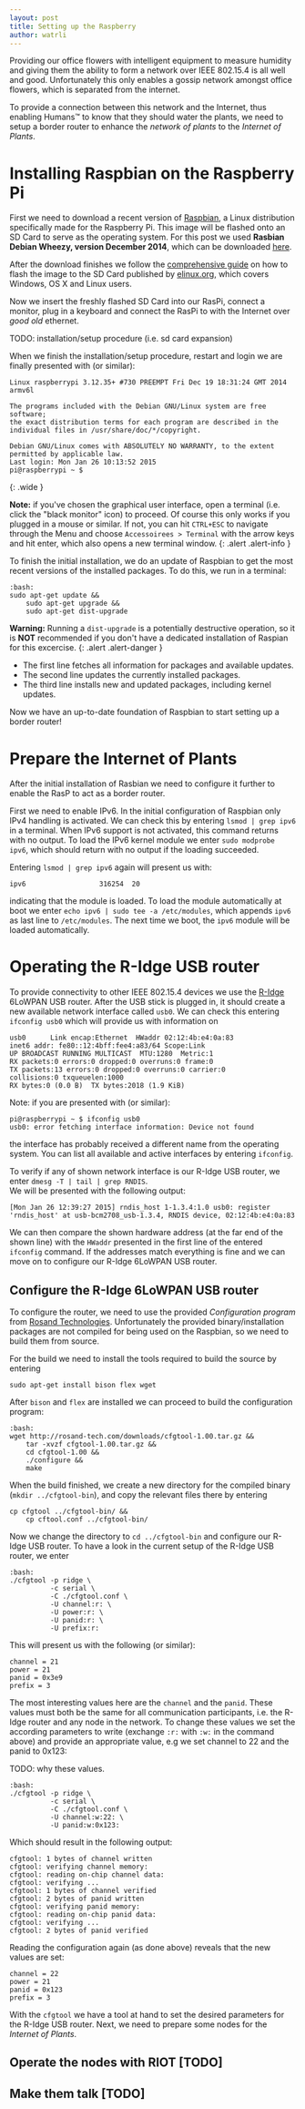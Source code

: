 ```yaml
---
layout: post
title: Setting up the Raspberry
author: watrli
---
```


Providing our office flowers with intelligent equipment to measure humidity and giving them the ability to form a network over IEEE 802.15.4 is all well and good. Unfortunately this only enables a gossip network amongst office flowers, which is separated from the internet.

To provide a connection between this network and the Internet, thus enabling Humans™ to know that they should water the plants, we need to setup a border router to enhance the _network of plants_ to the _Internet of Plants_.

<!-- more -->

# Installing Raspbian on the Raspberry Pi

First we need to download a recent version of [Raspbian](http://www.raspbian.org/), a Linux distribution specifically made for the Raspberry Pi. This image will be flashed onto an SD Card to serve as the operating system. For this post we used __Rasbian Debian Wheezy, version December 2014__, which can be downloaded [here](http://www.raspberrypi.org/downloads).

After the download finishes we follow the [comprehensive guide](http://elinux.org/RPi_Easy_SD_Card_Setup) on how to flash the image to the SD Card published by [elinux.org](http://elinux.org/RPi_Easy_SD_Card_Setup), which covers Windows, OS X and Linux users.

Now we insert the freshly flashed SD Card into our RasPi, connect a monitor, plug in a keyboard and connect the RasPi to with the Internet over _good old_ ethernet.  

TODO: installation/setup procedure (i.e. sd card expansion)

When we finish the installation/setup procedure, restart and login we are finally presented with (or similar):

    Linux raspberrypi 3.12.35+ #730 PREEMPT Fri Dec 19 18:31:24 GMT 2014 armv6l

    The programs included with the Debian GNU/Linux system are free software;
    the exact distribution terms for each program are described in the
    individual files in /usr/share/doc/*/copyright.

    Debian GNU/Linux comes with ABSOLUTELY NO WARRANTY, to the extent
    permitted by applicable law.
    Last login: Mon Jan 26 10:13:52 2015
    pi@raspberrypi ~ $
{: .wide }

**Note:** if you've chosen the graphical user interface, open a terminal (i.e. click the "black monitor" icon) to proceed. Of course this only works if you plugged in a mouse or similar. If not, you can hit `CTRL+ESC` to navigate through the Menu and choose `Accessoirees > Terminal` with the arrow keys and hit enter, which also opens a new terminal window.
{: .alert .alert-info }

To finish the initial installation, we do an update of Raspbian to get the most recent versions of the installed packages. To do this, we run in a terminal:

    :bash:
    sudo apt-get update &&
        sudo apt-get upgrade &&
        sudo apt-get dist-upgrade

**Warning:** Running a `dist-upgrade` is a potentially destructive operation, so it is **NOT** recommended if you don't have a dedicated installation of Raspian for this excercise.
{: .alert .alert-danger }

- The first line fetches all information for packages and available updates.
- The second line updates the currently installed packages.
- The third line installs new and updated packages, including kernel updates.

Now we have an up-to-date foundation of Raspbian to start setting up a border router!

# Prepare the Internet of Plants

After the initial installation of Rasbian we need to configure it further to enable the RasP to act as a border router.  

First we need to enable IPv6. In the initial configuration of Raspbian only IPv4 handling is activated. We can check this by entering `lsmod | grep ipv6` in a terminal. When IPv6 support is not activated, this command returns with no output. To load the IPv6 kernel module we enter `sudo modprobe ipv6`, which should return with no output if the loading succeeded.

Entering `lsmod | grep ipv6` again will present us with:

    ipv6                  316254  20

indicating that the module is loaded. To load the module automatically at boot we enter `echo ipv6 | sudo tee -a /etc/modules`, which appends `ipv6` as last line to `/etc/modules`. The next time we boot, the `ipv6` module will be loaded automatically.

# Operating the R-Idge USB router

To provide connectivity to other IEEE 802.15.4 devices we use the [R-Idge](http://rosand-tech.com/products/r-idge/prod.html) 6LoWPAN USB router. After the USB stick is plugged in, it should create a new available network interface called `usb0`. We can check this entering `ifconfig usb0` which will provide us with information on 

    usb0      Link encap:Ethernet  HWaddr 02:12:4b:e4:0a:83  
    inet6 addr: fe80::12:4bff:fee4:a83/64 Scope:Link
    UP BROADCAST RUNNING MULTICAST  MTU:1280  Metric:1
    RX packets:0 errors:0 dropped:0 overruns:0 frame:0
    TX packets:13 errors:0 dropped:0 overruns:0 carrier:0
    collisions:0 txqueuelen:1000
    RX bytes:0 (0.0 B)  TX bytes:2018 (1.9 KiB)

Note: if you are presented with (or similar):

    pi@raspberrypi ~ $ ifconfig usb0
    usb0: error fetching interface information: Device not found

the interface has probably received a different name from the operating system. You can list all available and active interfaces by entering `ifconfig`. 

To verify if any of shown network interface is our R-Idge USB router, we enter `dmesg -T | tail | grep RNDIS`.  
We will be presented with the following output:

    [Mon Jan 26 12:39:27 2015] rndis_host 1-1.3.4:1.0 usb0: register 'rndis_host' at usb-bcm2708_usb-1.3.4, RNDIS device, 02:12:4b:e4:0a:83

We can then compare the shown hardware address (at the far end of the shown line) with the `HWaddr` presented in the first line of the entered `ifconfig` command. If the addresses match everything is fine and we can move on to configure our R-Idge 6LoWPAN USB router.

## Configure the R-Idge 6LoWPAN USB router

To configure the router, we need to use the provided _Configuration program_ from [Rosand Technologies](http://rosand-tech.com/products/r-idge/doc.html). Unfortunately the provided binary/installation packages are not compiled for being used on the Raspbian, so we need to build them from source.

For the build we need to install the tools required to build the source by entering 

    sudo apt-get install bison flex wget

After `bison` and `flex` are installed we can proceed to build the configuration program:

    :bash:
    wget http://rosand-tech.com/downloads/cfgtool-1.00.tar.gz &&
        tar -xvzf cfgtool-1.00.tar.gz &&
        cd cfgtool-1.00 &&
        ./configure &&
        make

When the build finished, we create a new directory for the compiled binary (`mkdir ../cfgtool-bin`), and copy the relevant files there by entering

    cp cfgtool ../cfgtool-bin/ &&
        cp cftool.conf ../cfgtool-bin/

Now we change the directory to `cd ../cfgtool-bin` and configure our R-Idge USB router. To have a look in the current setup of the R-Idge USB router, we enter 
    
    :bash:
    ./cfgtool -p ridge \
              -c serial \
              -C ./cfgtool.conf \
              -U channel:r: \
              -U power:r: \
              -U panid:r: \
              -U prefix:r:

This will present us with the following (or similar):

    channel = 21
    power = 21
    panid = 0x3e9
    prefix = 3

The most interesting values here are the `channel` and the `panid`. These values must both be the same for all  communication participants, i.e. the R-Idge router and any node in the network. To change these values we set the according parameters to write (exchange `:r:` with `:w:` in the command above) and provide an appropriate value, e.g we set channel to 22 and the panid to 0x123:

TODO: why these values.

    :bash:
    ./cfgtool -p ridge \
              -c serial \
              -C ./cfgtool.conf \
              -U channel:w:22: \
              -U panid:w:0x123:

Which should result in the following output:

    cfgtool: 1 bytes of channel written
    cfgtool: verifying channel memory:
    cfgtool: reading on-chip channel data:
    cfgtool: verifying ...
    cfgtool: 1 bytes of channel verified
    cfgtool: 2 bytes of panid written
    cfgtool: verifying panid memory:
    cfgtool: reading on-chip panid data:
    cfgtool: verifying ...
    cfgtool: 2 bytes of panid verified

Reading the configuration again (as done above) reveals that the new values are set:

    channel = 22
    power = 21
    panid = 0x123
    prefix = 3

With the `cfgtool` we have a tool at hand to set the desired parameters for the R-Idge USB router. Next, we need to prepare some nodes for the _Internet of Plants_.

## Operate the nodes with RIOT [TODO]
## Make them talk [TODO]
